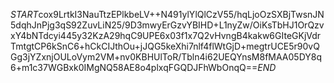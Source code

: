 $START$cox9LrtkI3NauTtzEPlkbeLV++N491ylYlQlCzV55/hqLjoOzSXBjTwsnJN5dqhJnPjg3qS92ZuvLiN25/9D3mwyErGzvYBIHD+L1nyZw/OiKsTbHJ1OrQzvxY4bNTdcyi445y32KzA29hqC9UPE6x03f1x7Q2vHvngB4kakw6GIteGKjVdrTmtgtCP6kSnC6+hCkCIJthOu+jJQG5keXhi7nlf4flWtGjD+megtrUCE5r90vQGg3jYZxnjOULoVym2VM+nv0KBHUlToR/Tbln4i62UEQYnsM8fMAA05DY8q6+m1c37WGBxk0IMgNQ58AE8o4plxqFGQDJFhWbOnqQ==$END$